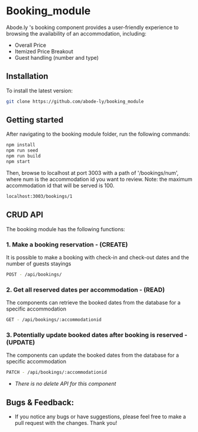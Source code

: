 # Booking_module

Abode.ly 's booking component provides a user-friendly experience to browsing the availability of an accommodation, including:
  - Overall Price
  - Itemized Price Breakout
  - Guest handling (number and type)
  
## Installation

  To install the latest version:
  ```sh
  git clone https://github.com/abode-ly/booking_module
  ```

## Getting started
  
  After navigating to the booking module folder, run the following commands:
  ```sh
  npm install
  npm run seed
  npm run build
  npm start
  ```
  
  Then, browse to localhost at port 3003 with a path of '/bookings/num', where num is the accommodation id you want to review. Note: the maximum accommodation id that will be served is 100.

  ```sh
  localhost:3003/bookings/1
  ```

## CRUD API
  
  The booking module has the following functions:
  ### 1. Make a booking reservation - (CREATE)
  It is possible to make a booking with check-in and check-out dates and the number of guests stayings

  ```sh
  POST - /api/bookings/
  ```

  ### 2. Get all reserved dates per accommodation - (READ)
  The components can retrieve the booked dates from the database for a specific accommodation

  ```sh
  GET - /api/bookings/:accommodationid
  ```

  ### 3. Potentially update booked dates after booking is reserved - (UPDATE)
  The components can update the booked dates from the database for a specific accommodation
  
  ```sh
  PATCH - /api/bookings/:accommodationid
  ```
  - *There is no delete API for this component*
  

## Bugs & Feedback:
  - If you notice any bugs or have suggestions, please feel free to make a pull request with the changes. Thank you!
